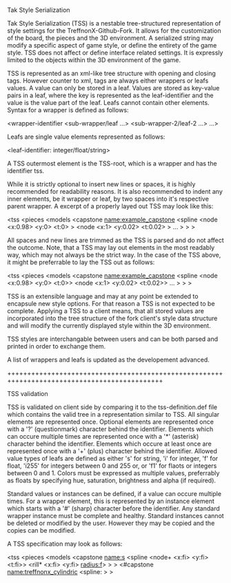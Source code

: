 Tak Style Serialization

Tak Style Serialization (TSS) is a nestable tree-structured representation of
style settings for the TreffnonX-Github-Fork. It allows for the customization
of the board, the pieces and the 3D environment. A serialized string may modify
a specific aspect of game style, or define the entirety of the game style.
TSS does not affect or define interface related settings. It is expressly limited
to the objects within the 3D environment of the game.

TSS is represented as an xml-like tree structure with opening and closing tags.
However counter to xml, tags are always either wrappers or leafs values.
A value can only be stored in a leaf. Values are stored as key-value pairs in a
leaf, where the key is represented as the leaf-identifier and the value is the
value part of the leaf. Leafs cannot contain other elements.
Syntax for a wrapper is defined as follows:

<wrapper-identifier <sub-wrapper/leaf ...> <sub-wrapper-2/leaf-2 ...> ...>

Leafs are single value elements represented as follows:

<leaf-identifier: integer/float/string>

A TSS outermost element is the TSS-root, which is a wrapper and has the identifier
tss. 

While it is strictly optional to insert new lines or spaces, it is highly recommended
for readability reasons. It is also recommended to indent any inner elements, be it
wrapper or leaf, by two spaces into it's respective parent wrapper. A excerpt of a
properly layed out TSS may look like this:

<tss
  <pieces
    <models
	  <capstone
	    <name:example_capstone>
		<spline
	      <node
			<x:0.98>
			<y:0>
			<t:0>
		  >
		  <node
			<x:1>
			<y:0.02>
			<t:0.02>
		  >
		  ...
		>
	  >
	>
  >
>

All spaces and new lines are trimmed as the TSS is parsed and do not affect the outcome.
Note, that a TSS may lay out elements in the most readably way, which may not always be
the strict way. In the case of the TSS above, it might be preferrable to lay the TSS out
as follows:

<tss
  <pieces
    <models
	  <capstone
	    <name:example_capstone>
		<spline
	      <node <x:0.98> <y:0> <t:0>>
		  <node <x:1> <y:0.02> <t:0.02>>
		  ...
		>
	  >
	>
  >
>

TSS is an extensible language and may at any point be extended to encapsule new style
options. For that reason a TSS is not expected to be complete. Applying a TSS to a client
means, that all stored values are incorporated into the tree structure of the fork client's
style data structure and will modify the currently displayed style within the 3D environment.

TSS styles are interchangable between users and can be both parsed and printed in order to
exchange them.

A list of wrappers and leafs is updated as the developement advanced.

+++++++++++++++++++++++++++++++++++++++++++++++++++++++++++++++++++++++++++++++++++++++++++++

TSS validation

TSS is validated on client side by comparing it to the tss-definition.def file which contains
the valid tree in a representation similar to TSS. All singular elements are represented once.
Optional elements are represented once with a '?' (questionmark) character behind the
identifier. Elements which can occure multiple times are represented once with a '*' (asterisk)
character behind the identifier. Elements which occure at least once are represented once with
a '+' (plus) character behind the identifier.
Allowed value types of leafs are defined as either 's' for string, 'i' for integer, 'f' for
float, 'i255' for integers between 0 and 255 or, or 'f1' for flaots
or integers between 0 and 1. Colors must be expressed as multiple values, preferrably as floats
by specifying hue, saturation, brightness and alpha (if required).

Standard values or instances can be defined, if a value can occure multiple times. For a wrapper
element, this is represented by an instance element which starts with a '#' (sharp) character
before the identifier. Any standard wrapper instance must be complete and healthy. Standard
instances cannot be deleted or modified by the user. However they may be copied and the copies
can be modified.

A TSS specification may look as follows:

<tss
  <pieces
    <models
	  <capstone
	    <name:s>
		<spline
		  <node+ <x:fi> <y:fi> <t:fi>>
		  <rill* <x:fi> <y:fi> <radius:f>>
		>
	  >
	  <#capstone
        <name:treffnonx_cylindric>
		<spline:
	  >
	>
  >
>